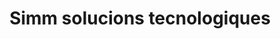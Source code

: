 ---
title: "Simm solucions tecnologiques"
url: /lleida/simm-solucions-tecnologiques/
shop: Computer
---